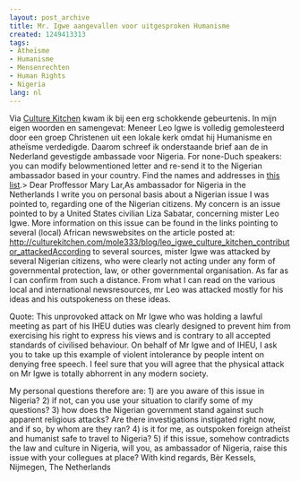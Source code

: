 ```yaml
---
layout: post_archive
title: Mr. Igwe aangevallen voor uitgesproken Humanisme
created: 1249413313
tags:
- Atheïsme
- Humanisme
- Mensenrechten
- Human Rights
- Nigeria
lang: nl
---
```

Via [Culture Kitchen]() kwam ik bij een erg schokkende gebeurtenis. In mijn eigen woorden en samengevat: Meneer Leo Igwe is volledig gemolesteerd door een groep Christenen uit een lokale kerk omdat hij Humanisme en atheïsme verdedigde. Daarom schreef ik onderstaande brief aan de in Nederland gevestigde ambassade voor Nigeria. For none-Duch speakers: you can modify belowmentioned letter and re-send it to the Nigerian ambassador based in your country. Find the names and addresses in [ this list](http://www.ngex.com/nigeria/govt/officials/ambassador.htm).> Dear Proffessor Mary Lar,As ambassador for Nigeria in the Netherlands I write you on personal basis about a Nigerian issue I was pointed to, regarding one of the Nigerian citizens. My concern is an issue pointed to by a United States civilian Liza Sabatar, concerning mister Leo Igwe. More information on this issue can be found in the links pointing to several (local) African newswebsites on the article posted at: http://culturekitchen.com/mole333/blog/leo_igwe_culture_kitchen_contributor_attackedAccording to several sources, mister Igwe was attacked by several Nigerian citizens, who were clearly not acting under any form of governmental protection, law, or other governmental organisation. As far as I can confirm from such a distance. From what I can read on the various local and international newsresources, mr Leo was attacked mostly for his ideas and his outspokeness on these ideas.

Quote: This unprovoked attack on Mr Igwe who was holding a lawful meeting as part of his IHEU duties was clearly designed to prevent him from exercising his right to express his views and is contrary to all accepted standards of civilised behaviour. On behalf of Mr Igwe and of IHEU, I ask you to take up this example of violent intolerance by people intent on denying free speech. I feel sure that you will agree that the physical attack on Mr Igwe is totally abhorrent in any modern society.

My personal questions therefore are:  1) are you aware of this issue in Nigeria? 2) if not, can you use your situation to clarify some of my questions? 3) how does the Nigerian government stand against such apparent religious attacks? Are there investigations instigated right now, and if so, by whom are they ran? 4) is it for me, as outspoken foreign atheïst and humanist safe to travel to Nigeria? 5) if this issue, somehow contradicts the law and culture in Nigeria, will you, as ambassador of Nigeria, raise this issue with your collegues at place?  With kind regards,   Bèr Kessels, Nijmegen, The Netherlands
